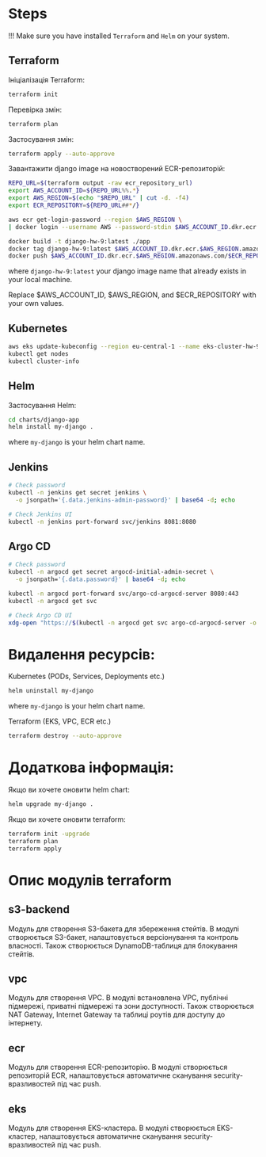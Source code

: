 # Steps

!!! Make sure you have installed `Terraform` and `Helm` on your system.

## Terraform

Ініціалізація Terraform:

```bash
terraform init
```

Перевірка змін:

```bash
terraform plan
```

Застосування змін:

```bash
terraform apply --auto-approve
```

Завантажити django image на новостворений ECR-репозиторій:

```bash
REPO_URL=$(terraform output -raw ecr_repository_url)
export AWS_ACCOUNT_ID=${REPO_URL%%.*}
export AWS_REGION=$(echo "$REPO_URL" | cut -d. -f4)
export ECR_REPOSITORY=${REPO_URL##*/}

aws ecr get-login-password --region $AWS_REGION \
| docker login --username AWS --password-stdin $AWS_ACCOUNT_ID.dkr.ecr.$AWS_REGION.amazonaws.com

docker build -t django-hw-9:latest ./app
docker tag django-hw-9:latest $AWS_ACCOUNT_ID.dkr.ecr.$AWS_REGION.amazonaws.com/$ECR_REPOSITORY:latest
docker push $AWS_ACCOUNT_ID.dkr.ecr.$AWS_REGION.amazonaws.com/$ECR_REPOSITORY:latest
```

where `django-hw-9:latest` your django image name that already exists in your local machine.

Replace $AWS_ACCOUNT_ID, $AWS_REGION, and $ECR_REPOSITORY with your own values.

## Kubernetes

```bash
aws eks update-kubeconfig --region eu-central-1 --name eks-cluster-hw-9
kubectl get nodes
kubectl cluster-info
```

## Helm

Застосування Helm:

```bash
cd charts/django-app
helm install my-django .
```

where `my-django` is your helm chart name.

## Jenkins

```bash
# Check password
kubectl -n jenkins get secret jenkins \
  -o jsonpath='{.data.jenkins-admin-password}' | base64 -d; echo

# Check Jenkins UI
kubectl -n jenkins port-forward svc/jenkins 8081:8080
```

## Argo CD

```bash
# Check password
kubectl -n argocd get secret argocd-initial-admin-secret \
  -o jsonpath='{.data.password}' | base64 -d; echo

kubectl -n argocd port-forward svc/argo-cd-argocd-server 8080:443
kubectl -n argocd get svc

# Check Argo CD UI
xdg-open "https://$(kubectl -n argocd get svc argo-cd-argocd-server -o jsonpath='{.status.loadBalancer.ingress[0].hostname}')"
```

# Видалення ресурсів:

Kubernetes (PODs, Services, Deployments etc.)

```bash
helm uninstall my-django
```

where `my-django` is your helm chart name.

Terraform (EKS, VPC, ECR etc.)

```bash
terraform destroy --auto-approve
```

# Додаткова інформація:

Якщо ви хочете оновити helm chart:

```bash
helm upgrade my-django .
```

Якщо ви хочете оновити terraform:

```bash
terraform init -upgrade
terraform plan
terraform apply
```

# Опис модулів terraform

## s3-backend

Модуль для створення S3-бакета для збереження стейтів.
В модулі створюється S3-бакет, налаштовується версіонування та контроль власності.
Також створюється DynamoDB-таблиця для блокування стейтів.

## vpc

Модуль для створення VPC.
В модулі встановлена VPC, публічні підмережі, приватні підмережі та зони доступності.
Також створюється NAT Gateway, Internet Gateway та таблиці роутів для доступу до інтернету.

## ecr

Модуль для створення ECR-репозиторію.
В модулі створюється репозиторій ECR, налаштовується автоматичне сканування security-вразливостей під час push.

## eks

Модуль для створення EKS-кластера.
В модулі створюється EKS-кластер, налаштовується автоматичне сканування security-вразливостей під час push.
